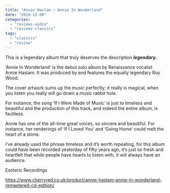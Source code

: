 ```yaml
---
title: "Annie Haslam – Annie In Wonderland"
date: "2019-12-08"
categories: 
  - "reviews-audio"
  - "reviews-classics"
tags: 
  - "classics"
  - "review"
---
```


This is a legendary album that truly deserves the description **_legendary._**

‘Annie In Wonderland’ is the debut solo album by Renaissance vocalist Annie Haslam. It was produced by and features the equally legendary Roy Wood.

The cover artwork sums up the music perfectly; it really is magical, when you listen you really will go down a music rabbit hole.

For instance, the song ‘If I Were Made of Music’ is just to timeless and beautiful and the production of this track, and indeed the entire album, is faultless.

Annie has one of the all-time great voices, so sincere and beautiful. For instance, her renderings of ‘If I Loved You’ and ‘Going Home’ could melt the heart of a stone.

I’ve already used the phrase timeless and it’s worth repeating, for this album could have been recorded yesterday of fifty years ago, it’s just so fresh and heartfelt that while people have hearts to listen with, it will always have an audience.

Esoteric Recordings

https://www.cherryred.co.uk/product/annie-haslam-annie-in-wonderland-remastered-cd-edition/
